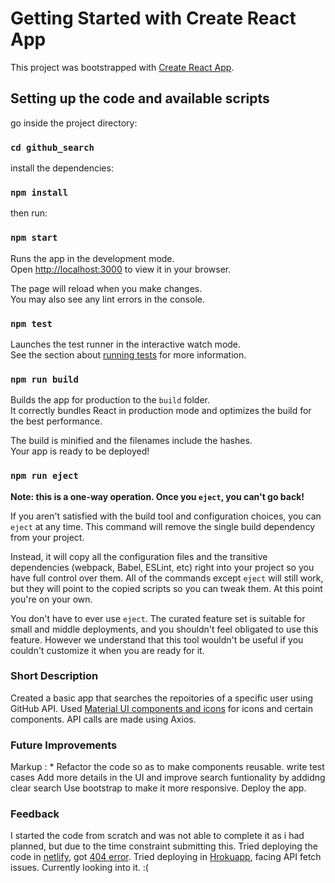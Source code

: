 # Getting Started with Create React App

This project was bootstrapped with [Create React App](https://github.com/facebook/create-react-app).

## Setting up the code and available scripts

go inside the project directory:

### `cd github_search`

install the dependencies:

### `npm install`

then run:

### `npm start`

Runs the app in the development mode.\
Open [http://localhost:3000](http://localhost:3000) to view it in your browser.

The page will reload when you make changes.\
You may also see any lint errors in the console.

### `npm test`

Launches the test runner in the interactive watch mode.\
See the section about [running tests](https://facebook.github.io/create-react-app/docs/running-tests) for more information.

### `npm run build`

Builds the app for production to the `build` folder.\
It correctly bundles React in production mode and optimizes the build for the best performance.

The build is minified and the filenames include the hashes.\
Your app is ready to be deployed!

### `npm run eject`

**Note: this is a one-way operation. Once you `eject`, you can't go back!**

If you aren't satisfied with the build tool and configuration choices, you can `eject` at any time. This command will remove the single build dependency from your project.

Instead, it will copy all the configuration files and the transitive dependencies (webpack, Babel, ESLint, etc) right into your project so you have full control over them. All of the commands except `eject` will still work, but they will point to the copied scripts so you can tweak them. At this point you're on your own.

You don't have to ever use `eject`. The curated feature set is suitable for small and middle deployments, and you shouldn't feel obligated to use this feature. However we understand that this tool wouldn't be useful if you couldn't customize it when you are ready for it.

### Short Description 

Created a basic app that searches the repoitories of a specific user using GitHub API.
Used [Material UI components and icons](https://mui.com/components/) for icons and certain components.
API calls are made using Axios.

### Future Improvements

Markup : * Refactor the code so as to make components reusable.
write test cases
Add more details in the UI and improve search funtionality by addidng clear search
Use bootstrap to make it more responsive.
Deploy the app.

### Feedback

I started the code from scratch and was not able to complete it as i had planned, but due to the time constraint submitting this. Tried deploying the code in [netlify](https://app.netlify.com/sites/laughing-austin-138275/deploys/61fd53b6cc027a0009f98425), got [404 error](https://61fd53b6cc027a0009f98425--laughing-austin-138275.netlify.app/). Tried deploying in [Hrokuapp](https://dashboard.heroku.com/apps/git-profile-search/deploy/github), facing API fetch issues. Currently looking into it. :(
